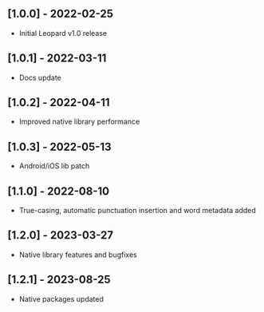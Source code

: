 ## [1.0.0] - 2022-02-25
* Initial Leopard v1.0 release

## [1.0.1] - 2022-03-11
* Docs update

## [1.0.2] - 2022-04-11
* Improved native library performance

## [1.0.3] - 2022-05-13
* Android/iOS lib patch

## [1.1.0] - 2022-08-10
* True-casing, automatic punctuation insertion and word metadata added

## [1.2.0] - 2023-03-27
* Native library features and bugfixes

## [1.2.1] - 2023-08-25
* Native packages updated
